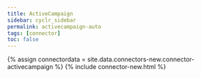 ```yaml
---
title: ActiveCampaign
sidebar: cyclr_sidebar
permalink: activecampaign-auto
tags: [connector]
toc: false
---
```

{% assign connectordata = site.data.connectors-new.connector-activecampaign %}
{% include connector-new.html %}	